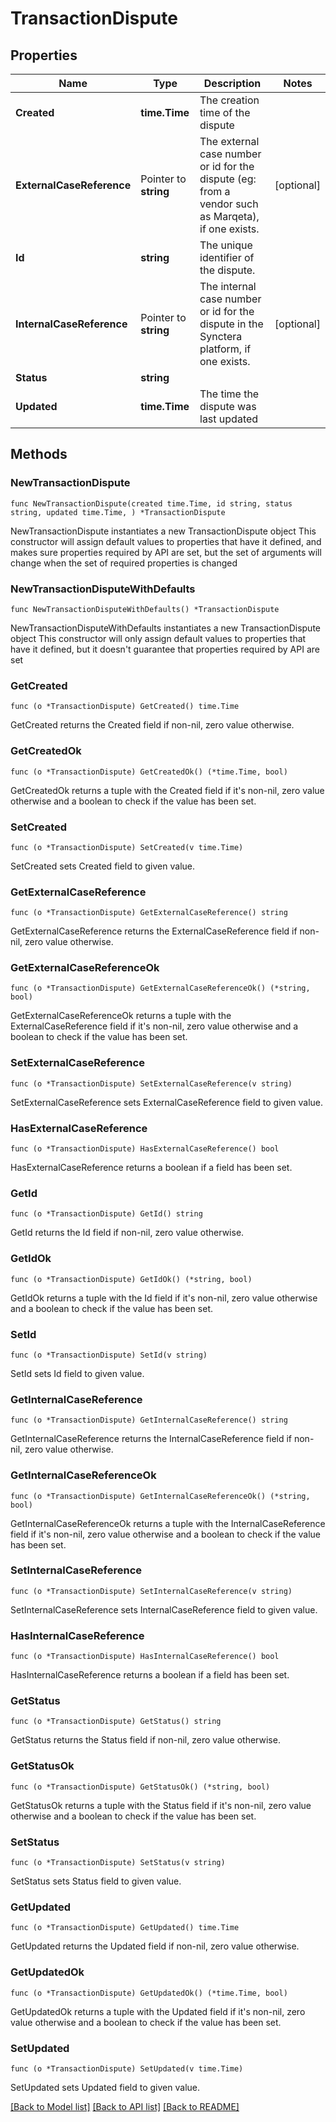 # TransactionDispute

## Properties

Name | Type | Description | Notes
------------ | ------------- | ------------- | -------------
**Created** | **time.Time** | The creation time of the dispute | 
**ExternalCaseReference** | Pointer to **string** | The external case number or id for the dispute (eg: from a vendor such as Marqeta), if one exists. | [optional] 
**Id** | **string** | The unique identifier of the dispute. | 
**InternalCaseReference** | Pointer to **string** | The internal case number or id for the dispute in the Synctera platform, if one exists. | [optional] 
**Status** | **string** |  | 
**Updated** | **time.Time** | The time the dispute was last updated | 

## Methods

### NewTransactionDispute

`func NewTransactionDispute(created time.Time, id string, status string, updated time.Time, ) *TransactionDispute`

NewTransactionDispute instantiates a new TransactionDispute object
This constructor will assign default values to properties that have it defined,
and makes sure properties required by API are set, but the set of arguments
will change when the set of required properties is changed

### NewTransactionDisputeWithDefaults

`func NewTransactionDisputeWithDefaults() *TransactionDispute`

NewTransactionDisputeWithDefaults instantiates a new TransactionDispute object
This constructor will only assign default values to properties that have it defined,
but it doesn't guarantee that properties required by API are set

### GetCreated

`func (o *TransactionDispute) GetCreated() time.Time`

GetCreated returns the Created field if non-nil, zero value otherwise.

### GetCreatedOk

`func (o *TransactionDispute) GetCreatedOk() (*time.Time, bool)`

GetCreatedOk returns a tuple with the Created field if it's non-nil, zero value otherwise
and a boolean to check if the value has been set.

### SetCreated

`func (o *TransactionDispute) SetCreated(v time.Time)`

SetCreated sets Created field to given value.


### GetExternalCaseReference

`func (o *TransactionDispute) GetExternalCaseReference() string`

GetExternalCaseReference returns the ExternalCaseReference field if non-nil, zero value otherwise.

### GetExternalCaseReferenceOk

`func (o *TransactionDispute) GetExternalCaseReferenceOk() (*string, bool)`

GetExternalCaseReferenceOk returns a tuple with the ExternalCaseReference field if it's non-nil, zero value otherwise
and a boolean to check if the value has been set.

### SetExternalCaseReference

`func (o *TransactionDispute) SetExternalCaseReference(v string)`

SetExternalCaseReference sets ExternalCaseReference field to given value.

### HasExternalCaseReference

`func (o *TransactionDispute) HasExternalCaseReference() bool`

HasExternalCaseReference returns a boolean if a field has been set.

### GetId

`func (o *TransactionDispute) GetId() string`

GetId returns the Id field if non-nil, zero value otherwise.

### GetIdOk

`func (o *TransactionDispute) GetIdOk() (*string, bool)`

GetIdOk returns a tuple with the Id field if it's non-nil, zero value otherwise
and a boolean to check if the value has been set.

### SetId

`func (o *TransactionDispute) SetId(v string)`

SetId sets Id field to given value.


### GetInternalCaseReference

`func (o *TransactionDispute) GetInternalCaseReference() string`

GetInternalCaseReference returns the InternalCaseReference field if non-nil, zero value otherwise.

### GetInternalCaseReferenceOk

`func (o *TransactionDispute) GetInternalCaseReferenceOk() (*string, bool)`

GetInternalCaseReferenceOk returns a tuple with the InternalCaseReference field if it's non-nil, zero value otherwise
and a boolean to check if the value has been set.

### SetInternalCaseReference

`func (o *TransactionDispute) SetInternalCaseReference(v string)`

SetInternalCaseReference sets InternalCaseReference field to given value.

### HasInternalCaseReference

`func (o *TransactionDispute) HasInternalCaseReference() bool`

HasInternalCaseReference returns a boolean if a field has been set.

### GetStatus

`func (o *TransactionDispute) GetStatus() string`

GetStatus returns the Status field if non-nil, zero value otherwise.

### GetStatusOk

`func (o *TransactionDispute) GetStatusOk() (*string, bool)`

GetStatusOk returns a tuple with the Status field if it's non-nil, zero value otherwise
and a boolean to check if the value has been set.

### SetStatus

`func (o *TransactionDispute) SetStatus(v string)`

SetStatus sets Status field to given value.


### GetUpdated

`func (o *TransactionDispute) GetUpdated() time.Time`

GetUpdated returns the Updated field if non-nil, zero value otherwise.

### GetUpdatedOk

`func (o *TransactionDispute) GetUpdatedOk() (*time.Time, bool)`

GetUpdatedOk returns a tuple with the Updated field if it's non-nil, zero value otherwise
and a boolean to check if the value has been set.

### SetUpdated

`func (o *TransactionDispute) SetUpdated(v time.Time)`

SetUpdated sets Updated field to given value.



[[Back to Model list]](../README.md#documentation-for-models) [[Back to API list]](../README.md#documentation-for-api-endpoints) [[Back to README]](../README.md)


